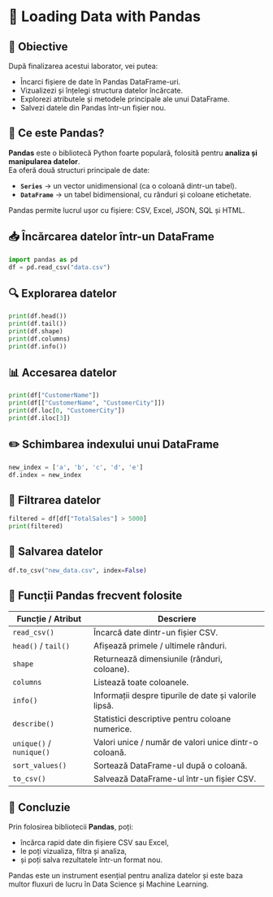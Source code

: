 
# 📘 Loading Data with Pandas

## 🎯 Obiective
După finalizarea acestui laborator, vei putea:
- Încarci fișiere de date în Pandas DataFrame-uri.  
- Vizualizezi și înțelegi structura datelor încărcate.  
- Explorezi atributele și metodele principale ale unui DataFrame.  
- Salvezi datele din Pandas într-un fișier nou.  

## 🧠 Ce este Pandas?
**Pandas** este o bibliotecă Python foarte populară, folosită pentru **analiza și manipularea datelor**.  
Ea oferă două structuri principale de date:
- **`Series`** → un vector unidimensional (ca o coloană dintr-un tabel).  
- **`DataFrame`** → un tabel bidimensional, cu rânduri și coloane etichetate.  

Pandas permite lucrul ușor cu fișiere: CSV, Excel, JSON, SQL și HTML.

## 📥 Încărcarea datelor într-un DataFrame
```python
import pandas as pd
df = pd.read_csv("data.csv")
```

## 🔍 Explorarea datelor
```python
print(df.head())
print(df.tail())
print(df.shape)
print(df.columns)
print(df.info())
```

## 📊 Accesarea datelor
```python
print(df["CustomerName"])
print(df[["CustomerName", "CustomerCity"]])
print(df.loc[0, "CustomerCity"])
print(df.iloc[3])
```

## ✏️ Schimbarea indexului unui DataFrame
```python
new_index = ['a', 'b', 'c', 'd', 'e']
df.index = new_index
```

## 🔄 Filtrarea datelor
```python
filtered = df[df["TotalSales"] > 5000]
print(filtered)
```

## 💾 Salvarea datelor
```python
df.to_csv("new_data.csv", index=False)
```

## 🧩 Funcții Pandas frecvent folosite
| Funcție / Atribut         | Descriere |
|----------------------------|------------|
| `read_csv()` | Încarcă date dintr-un fișier CSV. |
| `head()` / `tail()` | Afișează primele / ultimele rânduri. |
| `shape` | Returnează dimensiunile (rânduri, coloane). |
| `columns` | Listează toate coloanele. |
| `info()` | Informații despre tipurile de date și valorile lipsă. |
| `describe()` | Statistici descriptive pentru coloane numerice. |
| `unique()` / `nunique()` | Valori unice / număr de valori unice dintr-o coloană. |
| `sort_values()` | Sortează DataFrame-ul după o coloană. |
| `to_csv()` | Salvează DataFrame-ul într-un fișier CSV. |

## 🧠 Concluzie
Prin folosirea bibliotecii **Pandas**, poți:
- încărca rapid date din fișiere CSV sau Excel,  
- le poți vizualiza, filtra și analiza,  
- și poți salva rezultatele într-un format nou.

Pandas este un instrument esențial pentru analiza datelor și este baza multor fluxuri de lucru în Data Science și Machine Learning.

